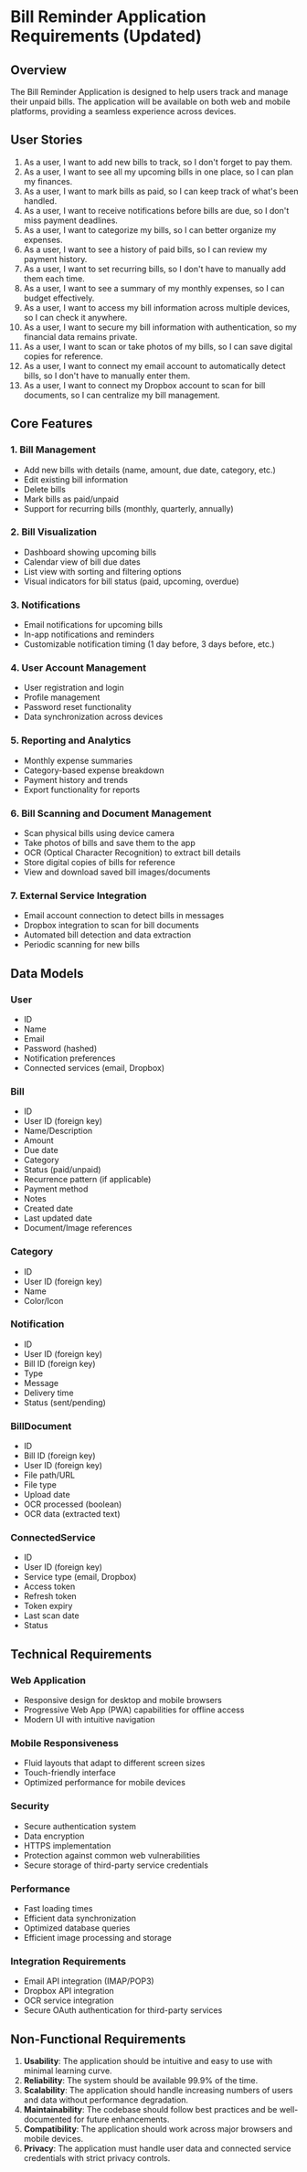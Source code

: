 # Bill Reminder Application Requirements (Updated)

## Overview
The Bill Reminder Application is designed to help users track and manage their unpaid bills. The application will be available on both web and mobile platforms, providing a seamless experience across devices.

## User Stories

1. As a user, I want to add new bills to track, so I don't forget to pay them.
2. As a user, I want to see all my upcoming bills in one place, so I can plan my finances.
3. As a user, I want to mark bills as paid, so I can keep track of what's been handled.
4. As a user, I want to receive notifications before bills are due, so I don't miss payment deadlines.
5. As a user, I want to categorize my bills, so I can better organize my expenses.
6. As a user, I want to see a history of paid bills, so I can review my payment history.
7. As a user, I want to set recurring bills, so I don't have to manually add them each time.
8. As a user, I want to see a summary of my monthly expenses, so I can budget effectively.
9. As a user, I want to access my bill information across multiple devices, so I can check it anywhere.
10. As a user, I want to secure my bill information with authentication, so my financial data remains private.
11. As a user, I want to scan or take photos of my bills, so I can save digital copies for reference.
12. As a user, I want to connect my email account to automatically detect bills, so I don't have to manually enter them.
13. As a user, I want to connect my Dropbox account to scan for bill documents, so I can centralize my bill management.

## Core Features

### 1. Bill Management
- Add new bills with details (name, amount, due date, category, etc.)
- Edit existing bill information
- Delete bills
- Mark bills as paid/unpaid
- Support for recurring bills (monthly, quarterly, annually)

### 2. Bill Visualization
- Dashboard showing upcoming bills
- Calendar view of bill due dates
- List view with sorting and filtering options
- Visual indicators for bill status (paid, upcoming, overdue)

### 3. Notifications
- Email notifications for upcoming bills
- In-app notifications and reminders
- Customizable notification timing (1 day before, 3 days before, etc.)

### 4. User Account Management
- User registration and login
- Profile management
- Password reset functionality
- Data synchronization across devices

### 5. Reporting and Analytics
- Monthly expense summaries
- Category-based expense breakdown
- Payment history and trends
- Export functionality for reports

### 6. Bill Scanning and Document Management
- Scan physical bills using device camera
- Take photos of bills and save them to the app
- OCR (Optical Character Recognition) to extract bill details
- Store digital copies of bills for reference
- View and download saved bill images/documents

### 7. External Service Integration
- Email account connection to detect bills in messages
- Dropbox integration to scan for bill documents
- Automated bill detection and data extraction
- Periodic scanning for new bills

## Data Models

### User
- ID
- Name
- Email
- Password (hashed)
- Notification preferences
- Connected services (email, Dropbox)

### Bill
- ID
- User ID (foreign key)
- Name/Description
- Amount
- Due date
- Category
- Status (paid/unpaid)
- Recurrence pattern (if applicable)
- Payment method
- Notes
- Created date
- Last updated date
- Document/Image references

### Category
- ID
- User ID (foreign key)
- Name
- Color/Icon

### Notification
- ID
- User ID (foreign key)
- Bill ID (foreign key)
- Type
- Message
- Delivery time
- Status (sent/pending)

### BillDocument
- ID
- Bill ID (foreign key)
- User ID (foreign key)
- File path/URL
- File type
- Upload date
- OCR processed (boolean)
- OCR data (extracted text)

### ConnectedService
- ID
- User ID (foreign key)
- Service type (email, Dropbox)
- Access token
- Refresh token
- Token expiry
- Last scan date
- Status

## Technical Requirements

### Web Application
- Responsive design for desktop and mobile browsers
- Progressive Web App (PWA) capabilities for offline access
- Modern UI with intuitive navigation

### Mobile Responsiveness
- Fluid layouts that adapt to different screen sizes
- Touch-friendly interface
- Optimized performance for mobile devices

### Security
- Secure authentication system
- Data encryption
- HTTPS implementation
- Protection against common web vulnerabilities
- Secure storage of third-party service credentials

### Performance
- Fast loading times
- Efficient data synchronization
- Optimized database queries
- Efficient image processing and storage

### Integration Requirements
- Email API integration (IMAP/POP3)
- Dropbox API integration
- OCR service integration
- Secure OAuth authentication for third-party services

## Non-Functional Requirements

1. **Usability**: The application should be intuitive and easy to use with minimal learning curve.
2. **Reliability**: The system should be available 99.9% of the time.
3. **Scalability**: The application should handle increasing numbers of users and data without performance degradation.
4. **Maintainability**: The codebase should follow best practices and be well-documented for future enhancements.
5. **Compatibility**: The application should work across major browsers and mobile devices.
6. **Privacy**: The application must handle user data and connected service credentials with strict privacy controls.
